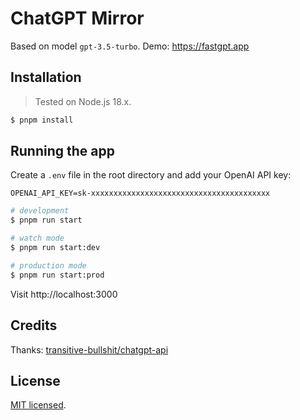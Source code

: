 # ChatGPT Mirror

Based on model `gpt-3.5-turbo`. Demo: https://fastgpt.app

## Installation

> Tested on Node.js 18.x.

```bash
$ pnpm install
```

## Running the app

Create a `.env` file in the root directory and add your OpenAI API key:

```properties
OPENAI_API_KEY=sk-xxxxxxxxxxxxxxxxxxxxxxxxxxxxxxxxxxxxxxxx
```

```bash
# development
$ pnpm run start

# watch mode
$ pnpm run start:dev

# production mode
$ pnpm run start:prod
```

Visit http://localhost:3000

## Credits

Thanks: [transitive-bullshit/chatgpt-api](https://github.com/transitive-bullshit/chatgpt-api)

## License

[MIT licensed](LICENSE).

